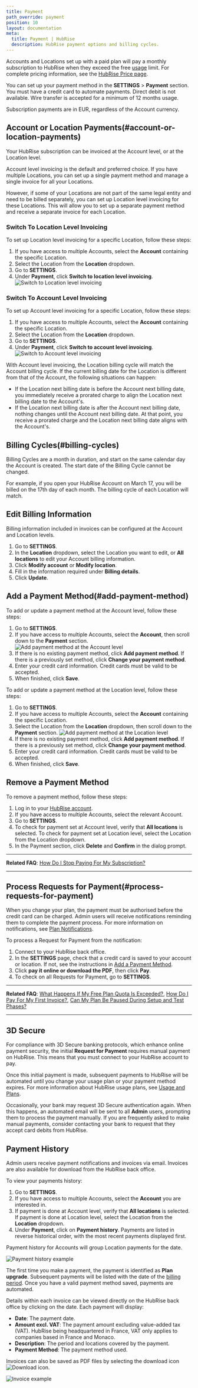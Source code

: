 ```yaml
---
title: Payment
path_override: payment
position: 10
layout: documentation
meta:
  title: Payment | HubRise
  description: HubRise payment options and billing cycles.
---
```


Accounts and Locations set up with a paid plan will pay a monthly subscription to HubRise when they exceed the free [usage](/docs/usage-plan#plan) limit. For complete pricing information, see the [HubRise Price page](/pricing/).

You can set up your payment method in the **SETTINGS** > **Payment** section. You must have a credit card to automate payments. Direct debit is not available. Wire transfer is accepted for a minimum of 12 months usage.

Subscription payments are in EUR, regardless of the Account currency.

## Account or Location Payments(#account-or-location-payments)

Your HubRise subscription can be invoiced at the Account level, or at the Location level.

Account level invoicing is the default and preferred choice. If you have multiple Locations, you can set up a single payment method and manage a single invoice for all your Locations.

However, if some of your Locations are not part of the same legal entity and need to be billed separately, you can set up Location level invoicing for these Locations. This will allow you to set up a separate payment method and receive a separate invoice for each Location.

### Switch To Location Level Invoicing

To set up Location level invoicing for a specific Location, follow these steps:

1. If you have access to multiple Accounts, select the **Account** containing the specific Location.
1. Select the Location from the **Location** dropdown.
1. Go to **SETTINGS**.
1. Under **Payment**, click **Switch to location level invoicing**.
   ![Switch to Location level invoicing](./images/071-switch-to-location-invoicing.png)

### Switch To Account Level Invoicing

To set up Account level invoicing for a specific Location, follow these steps:

1. If you have access to multiple Accounts, select the **Account** containing the specific Location.
1. Select the Location from the **Location** dropdown.
1. Go to **SETTINGS**.
1. Under **Payment**, click **Switch to account level invoicing**.
   ![Switch to Account level invoicing](./images/072-switch-to-account-invoicing.png)

With Account level invoicing, the Location billing cycle will match the Account billing cycle. If the current billing date for the Location is different from that of the Account, the following situations can happen:

- If the Location next billing date is before the Account next billing date, you immediately receive a prorated charge to align the Location next billing date to the Account's.
- If the Location next billing date is after the Account next billing date, nothing changes until the Account next billing date. At that point, you receive a prorated charge and the Location next billing date aligns with the Account's.

## Billing Cycles(#billing-cycles)

Billing Cycles are a month in duration, and start on the same calendar day the Account is created. The start date of the Billing Cycle cannot be changed.

For example, if you open your HubRise Account on March 17, you will be billed on the 17th day of each month. The billing cycle of each Location will match.

## Edit Billing Information

Billing information included in invoices can be configured at the Account and Location levels.

1. Go to **SETTINGS**.
1. In the **Location** dropdown, select the Location you want to edit, or **All locations** to edit your Account billing information.
1. Click **Modify account** or **Modify location**.
1. Fill in the information required under **Billing details**.
1. Click **Update**.

## Add a Payment Method(#add-payment-method)

To add or update a payment method at the Account level, follow these steps:

1. Go to **SETTINGS**.
1. If you have access to multiple Accounts, select the **Account**, then scroll down to the **Payment** section.
   ![Add payment method at the Account level](./images/073-add-account-payment.png)
1. If there is no existing payment method, click **Add payment method**. If there is a previously set method, click **Change your payment method**.
1. Enter your credit card information. Credit cards must be valid to be accepted.
1. When finished, click **Save**.

To add or update a payment method at the Location level, follow these steps:

1. Go to **SETTINGS**.
1. If you have access to multiple Accounts, select the **Account** containing the specific Location.
1. Select the Location from the **Location** dropdown, then scroll down to the **Payment** section.
   ![Add payment method at the Location level](./images/071-switch-to-location-invoicing.png)
1. If there is no existing payment method, click **Add payment method**. If there is a previously set method, click **Change your payment method**.
1. Enter your credit card information. Credit cards must be valid to be accepted.
1. When finished, click **Save**.

## Remove a Payment Method

To remove a payment method, follow these steps:

1. Log in to your [HubRise account](https://manager.hubrise.com).
1. If you have access to multiple Accounts, select the relevant Account.
1. Go to **SETTINGS**.
1. To check for payment set at Account level, verify that **All locations** is selected. To check for payment set at Location level, select the Location from the Location dropdown.
1. In the Payment section, click **Delete** and **Confirm** in the dialog prompt.

---

**Related FAQ**: [How Do I Stop Paying For My Subscription?](/docs/faqs/stop-paying-subscription/)

---

## Process Requests for Payment(#process-requests-for-payment)

When you change your plan, the payment must be authorised before the credit card can be charged. Admin users will receive notifications reminding them to complete the payment process. For more information on notifications, see [Plan Notifications](/docs/usage-plan#plan-notifications).

To process a Request for Payment from the notification:

1. Connect to your HubRise back office.
1. In the **SETTINGS** page, check that a credit card is saved to your account or location. If not, see the instructions in [Add a Payment Method](#add-a-payment-method).
1. Click **pay it online or download the PDF**, then click **Pay**.
1. To check on all Requests for Payment, go to **SETTINGS**.

---

**Related FAQ**: [What Happens If My Free Plan Quota Is Exceeded?](/docs/faqs/free-plan-quota-exceeded-what-happens/), [How Do I Pay For My First Invoice?](/docs/faqs/pay-first-invoice/), [Can My Plan Be Paused During Setup and Test Phases?](/docs/faqs/pause-plan-during-setup-and-test-phases/)

---

## 3D Secure

For compliance with 3D Secure banking protocols, which enhance online payment security, the initial **Request for Payment** requires manual payment on HubRise. This means that you must connect to your HubRise account to pay.

Once this initial payment is made, subsequent payments to HubRise will be automated until you change your usage plan or your payment method expires. For more information about HubRise usage plans, see [Usage and Plans](/docs/usage-plan/).

Occasionally, your bank may request 3D Secure authentication again. When this happens, an automated email will be sent to all **Admin** users, prompting them to process the payment manually. If you are frequently asked to make manual payments, consider contacting your bank to request that they accept card debits from HubRise.

## Payment History

Admin users receive payment notifications and invoices via email. Invoices are also available for download from the HubRise back office.

To view your payments history:

1. Go to **SETTINGS**.
1. If you have access to multiple Accounts, select the **Account** you are interested in.
1. If payment is done at Account level, verify that **All locations** is selected. If payment is done at Location level, select the Location from the **Location** dropdown.
1. Under **Payment**, click on **Payment history**. Payments are listed in reverse historical order, with the most recent payments displayed first.

Payment history for Accounts will group Location payments for the date.

![Payment history example](./images/044-2x-payment-history.png)

The first time you make a payment, the payment is identified as **Plan upgrade**. Subsequent payments will be listed with the date of the [billing period](docs/payment#billing-cycles). Once you have a valid payment method saved, payments are automated.

Details within each invoice can be viewed directly on the HubRise back office by clicking on the date. Each payment will display:

- **Date**: The payment date.
- **Amount excl. VAT**: The payment amount excluding value-added tax (VAT). HubRise being headquartered in France, VAT only applies to companies based in France and Monaco.
- **Description**: The period and locations covered by the payment.
- **Payment Method**: The payment method used.

Invoices can also be saved as PDF files by selecting the download icon <InlineImage width="15" height="14">![Download icon](../images/058-download.png)</InlineImage>.

![Invoice example](./images/043-2x-invoice-example.png)

